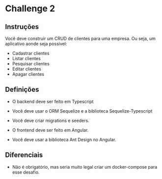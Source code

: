 # Challenge 2

## Instruções

Você deve construir um CRUD de clientes para uma empresa. Ou seja, um aplicativo aonde seja possível:

- Cadastrar clientes
- Listar clientes
- Pesquisar clientes
- Editar clientes
- Apagar clientes


## Definições

- O backend deve ser feito em Typescript
- Você deve usar o ORM Sequelize e a biblioteca Sequelize-Typescript
- Você deve criar migrations e seeders.

- O frontend deve ser feito em Angular.
- Você deve usar a biblioteca Ant Design no Angular.


## Diferenciais

- Não é obrigatório, mas seria muito legal criar um docker-compose para esse desafio.